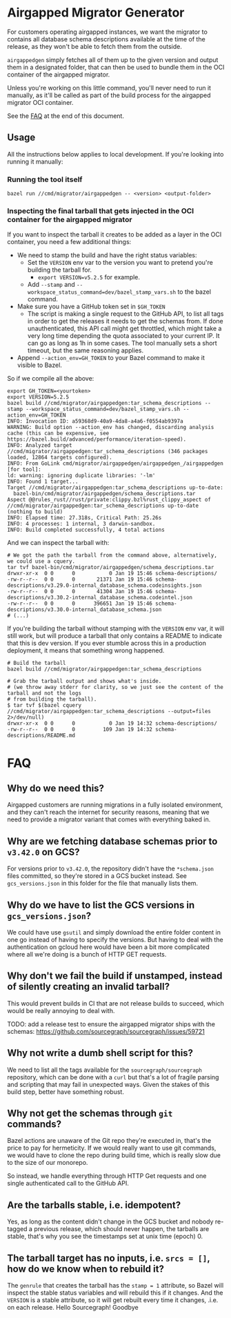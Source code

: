 # Airgapped Migrator Generator

For customers operating airgapped instances, we want the migrator to contains all database schema descriptions available at the
time of the release, as they won't be able to fetch them from the outside.

`airgappedgen` simply fetches all of them up to the given version and output them in a designated folder, that can then be used
to bundle them in the OCI container of the airgapped migrator.

Unless you're working on this little command, you'll never need to run it manually, as it'll be called as part of the build process
for the airgapped migrator OCI container.

See the [FAQ](#FAQ) at the end of this document.

## Usage

All the instructions below applies to local development. If you're looking into running it manually:

### Running the tool itself

```
bazel run //cmd/migrator/airgappedgen -- <version> <output-folder>
```

### Inspecting the final tarball that gets injected in the OCI container for the airgapped migrator

If you want to inspect the tarball it creates to be added as a layer in the OCI container, you need a few additional things:

- We need to stamp the build and have the right status variables:
  - Set the `VERSION` env var to the version you want to pretend you're building the tarball for.
    - `export VERSION=v5.2.5` for example.
  - Add `--stamp` and `--workspace_status_command=dev/bazel_stamp_vars.sh` to the bazel command.
- Make sure you have a GitHub token set in `$GH_TOKEN`
  - The script is making a single request to the GitHub API, to list all tags in order to get the releases it needs to get the schemas
    from. If done unauthenticated, this API call might get throttled, which might take a very long time depending the quota
    associated to your current IP. It can go as long as 1h in some cases. The tool manually sets a short timeout, but the same
    reasoning applies.
- Append `--action_env=GH_TOKEN` to your Bazel command to make it visible to Bazel.

So if we compile all the above:

```
export GH_TOKEN=<yourtoken>
export VERSION=5.2.5
bazel build //cmd/migrator/airgappedgen:tar_schema_descriptions --stamp --workspace_status_command=dev/bazel_stamp_vars.sh --action_env=GH_TOKEN
INFO: Invocation ID: a59368d9-40a9-4da8-a4a6-f0554ab9397a
WARNING: Build option --action_env has changed, discarding analysis cache (this can be expensive, see https://bazel.build/advanced/performance/iteration-speed).
INFO: Analyzed target //cmd/migrator/airgappedgen:tar_schema_descriptions (346 packages loaded, 12864 targets configured).
INFO: From GoLink cmd/migrator/airgappedgen/airgappedgen_/airgappedgen [for tool]:
ld: warning: ignoring duplicate libraries: '-lm'
INFO: Found 1 target...
Target //cmd/migrator/airgappedgen:tar_schema_descriptions up-to-date:
  bazel-bin/cmd/migrator/airgappedgen/schema_descriptions.tar
Aspect @@rules_rust//rust/private:clippy.bzl%rust_clippy_aspect of //cmd/migrator/airgappedgen:tar_schema_descriptions up-to-date (nothing to build)
INFO: Elapsed time: 27.318s, Critical Path: 25.26s
INFO: 4 processes: 1 internal, 3 darwin-sandbox.
INFO: Build completed successfully, 4 total actions
```

And we can inspect the tarball with:

```
# We got the path the tarball from the command above, alternatively, we could use a cquery.
tar tvf bazel-bin/cmd/migrator/airgappedgen/schema_descriptions.tar
drwxr-xr-x  0 0      0           0 Jan 19 15:46 schema-descriptions/
-rw-r--r--  0 0      0       21371 Jan 19 15:46 schema-descriptions/v3.29.0-internal_database_schema.codeinsights.json
-rw-r--r--  0 0      0       41304 Jan 19 15:46 schema-descriptions/v3.30.2-internal_database_schema.codeintel.json
-rw-r--r--  0 0      0      396651 Jan 19 15:46 schema-descriptions/v3.30.0-internal_database_schema.json
# (...)
```

If you're building the tarball without stamping with the `VERSION` env var, it will still work, but will produce a tarball
that only contains a README to indicate that this is dev version. If you ever stumble across this in a production deployment,
it means that something wrong happened.

```
# Build the tarball
bazel build //cmd/migrator/airgappedgen:tar_schema_descriptions
```

```
# Grab the tarball output and shows what's inside.
# (we throw away stderr for clarity, so we just see the content of the tarball and not the logs
# from building the tarball).
$ tar tvf $(bazel cquery //cmd/migrator/airgappedgen:tar_schema_descriptions --output=files 2>/dev/null)
drwxr-xr-x  0 0      0           0 Jan 19 14:32 schema-descriptions/
-rw-r--r--  0 0      0         109 Jan 19 14:32 schema-descriptions/README.md
```

# FAQ

## Why do we need this?

Airgapped customers are running migrations in a fully isolated environment, and they can't reach the internet for security reasons,
meaning that we need to provide a migrator variant that comes with everything baked in.

## Why are we fetching database schemas prior to `v3.42.0` on GCS?

For versions prior to `v3.42.0`, the repository didn't have the `*schema.json` files committed, so they're stored in a GCS bucket
instead. See `gcs_versions.json` in this folder for the file that manually lists them.

## Why do we have to list the GCS versions in `gcs_versions.json`?

We could have use `gsutil` and simply download the entire folder content in one go instead of having to specify the versions.
But having to deal with the authentication on gcloud here would have been a bit more complicated where all we're doing is a bunch of
HTTP GET requests.

## Why don't we fail the build if unstamped, instead of silently creating an invalid tarball?

This would prevent builds in CI that are not release builds to succeed, which would be really annoying to deal with.

TODO: add a release test to ensure the airgapped migrator ships with the schemas: https://github.com/sourcegraph/sourcegraph/issues/59721

## Why not write a dumb shell script for this?

We need to list all the tags available for the `sourcegraph/sourcegraph` repository, which can be done with a `curl` but that's a lot
of fragile parsing and scripting that may fail in unexpected ways. Given the stakes of this build step, better have something robust.

## Why not get the schemas through `git` commands?

Bazel actions are unaware of the Git repo they're executed in, that's the price to pay for hermeticity. If we would really want
to use git commands, we would have to clone the repo during build time, which is really slow due to the size of our monorepo.

So instead, we handle everything through HTTP Get requests and one single authenticated call to the GitHub API.

## Are the tarballs stable, i.e. idempotent?

Yes, as long as the content didn't change in the GCS bucket and nobody re-tagged a previous release, which should never happen, the tarballs are stable, that's why you see the timestamps set at unix time (epoch) 0.

## The tarball target has no inputs, i.e. `srcs = []`, how do we know when to rebuild it?

The `genrule` that creates the tarball has the `stamp = 1` attribute, so Bazel will inspect the stable status variables and will
rebuild this if it changes. And the `VERSION` is a stable attribute, so it will get rebuilt every time it changes, .i.e. on each release.
Hello Sourcegraph!
Goodbye
